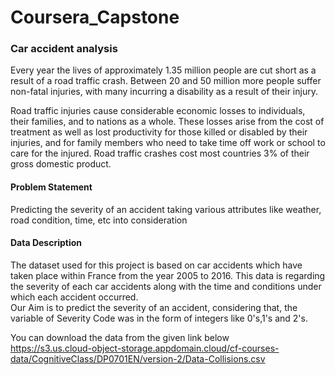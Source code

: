 <h1>Coursera_Capstone</h1>

<h3>Car accident analysis</h3>

Every year the lives of approximately 1.35 million people are cut short as a result of a road traffic crash. Between 20 and 50 million more people suffer non-fatal injuries, with many incurring a disability as a result of their injury.

Road traffic injuries cause considerable economic losses to individuals, their families, and to nations as a whole. These losses arise from the cost of treatment as well as lost productivity for those killed or disabled by their injuries, and for family members who need to take time off work or school to care for the injured. Road traffic crashes cost most countries 3% of their gross domestic product.

<h4> Problem Statement </h4>
Predicting the severity of an accident taking various attributes like weather, road condition, time, etc into consideration

<h4> Data Description </h4>
The dataset used for this project is based on car accidents which have taken place within France from the year 2005 to 2016. This data is regarding the severity of each car accidents along with the time and conditions under which each accident occurred. <br>
Our Aim is to predict the severity of an accident, considering that, the variable of Severity Code was in the form of integers like 0's,1's and 2's.<br>

You can download the data from the given link below <br>
https://s3.us.cloud-object-storage.appdomain.cloud/cf-courses-data/CognitiveClass/DP0701EN/version-2/Data-Collisions.csv
